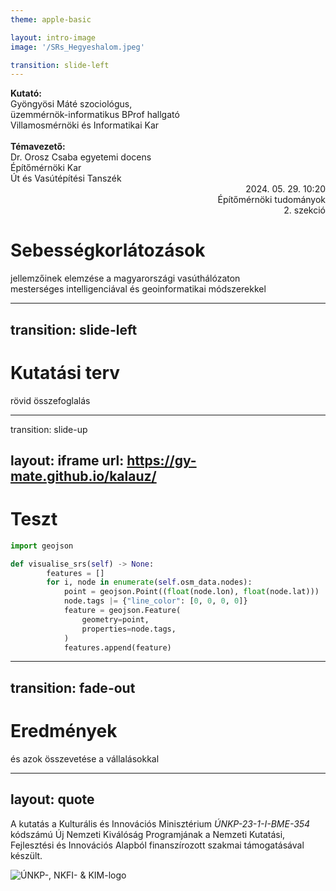```yaml
---
theme: apple-basic

layout: intro-image
image: '/SRs_Hegyeshalom.jpeg'

transition: slide-left
---
```


<div class="absolute top-10">
	<span class="font-200">
		<b>Kutató:</b><br>
		Gyöngyösi Máté szociológus,<br>
		üzemmérnök-informatikus BProf hallgató<br>
		Villamosmérnöki és Informatikai Kar<br><br>
		<b>Témavezető:</b><br>
		Dr. Orosz Csaba egyetemi docens<br>
		Építőmérnöki Kar<br>
		Út és Vasútépítési Tanszék
	</span>
</div>

<div style="text-align: right">
	<span class="font-200">
        2024. 05. 29. 10:20<br>
		Építőmérnöki tudományok<br>
        2. szekció
	</span>
</div>

<div class="absolute bottom-10">
	<h1>Sebességkorlátozások</h1>
	<p>jellemzőinek elemzése a magyarországi vasúthálózaton<br>
mesterséges intelligenciával és geoinformatikai módszerekkel</p>
</div>

---
transition: slide-left
---

# Kutatási terv

rövid összefoglalás

---
transition: slide-up

layout: iframe
url: https://gy-mate.github.io/kalauz/
---

# Teszt

```python
import geojson

def visualise_srs(self) -> None:
        features = []
        for i, node in enumerate(self.osm_data.nodes):
            point = geojson.Point((float(node.lon), float(node.lat)))
            node.tags |= {"line_color": [0, 0, 0, 0]}
            feature = geojson.Feature(
                geometry=point,
                properties=node.tags,
            )
            features.append(feature)
```

---
transition: fade-out
---

# Eredmények

és azok összevetése a vállalásokkal

---
layout: quote
---

A kutatás a Kulturális és Innovációs Minisztérium *ÚNKP-23-1-I-BME-354* kódszámú Új Nemzeti Kiválóság Programjának a Nemzeti Kutatási, Fejlesztési és Innovációs Alapból finanszírozott szakmai támogatásával készült.

![ÚNKP-, NKFI- & KIM-logo](/funding.svg)